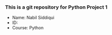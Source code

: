 ### This is a git repository for Python Project 1

- Name:    Nabil Siddiqui
- ID:     
- Course:  Python 
